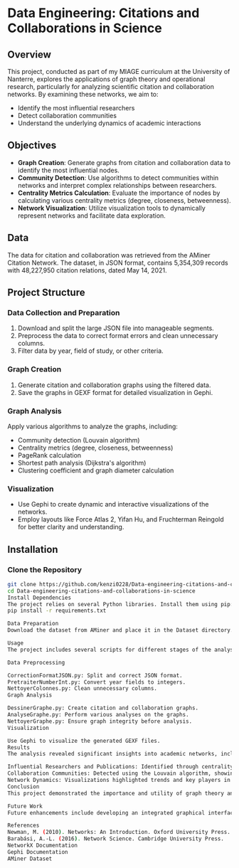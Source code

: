 # Data Engineering: Citations and Collaborations in Science

## Overview
This project, conducted as part of my MIAGE curriculum at the University of Nanterre, explores the applications of graph theory and operational research, particularly for analyzing scientific citation and collaboration networks. By examining these networks, we aim to:
- Identify the most influential researchers
- Detect collaboration communities
- Understand the underlying dynamics of academic interactions

## Objectives
- **Graph Creation**: Generate graphs from citation and collaboration data to identify the most influential nodes.
- **Community Detection**: Use algorithms to detect communities within networks and interpret complex relationships between researchers.
- **Centrality Metrics Calculation**: Evaluate the importance of nodes by calculating various centrality metrics (degree, closeness, betweenness).
- **Network Visualization**: Utilize visualization tools to dynamically represent networks and facilitate data exploration.

## Data
The data for citation and collaboration was retrieved from the AMiner Citation Network. The dataset, in JSON format, contains 5,354,309 records with 48,227,950 citation relations, dated May 14, 2021.

## Project Structure

### Data Collection and Preparation
1. Download and split the large JSON file into manageable segments.
2. Preprocess the data to correct format errors and clean unnecessary columns.
3. Filter data by year, field of study, or other criteria.

### Graph Creation
1. Generate citation and collaboration graphs using the filtered data.
2. Save the graphs in GEXF format for detailed visualization in Gephi.

### Graph Analysis
Apply various algorithms to analyze the graphs, including:
- Community detection (Louvain algorithm)
- Centrality metrics (degree, closeness, betweenness)
- PageRank calculation
- Shortest path analysis (Dijkstra's algorithm)
- Clustering coefficient and graph diameter calculation

### Visualization
- Use Gephi to create dynamic and interactive visualizations of the networks.
- Employ layouts like Force Atlas 2, Yifan Hu, and Fruchterman Reingold for better clarity and understanding.

## Installation

### Clone the Repository
```bash
git clone https://github.com/kenzi0228/Data-engineering-citations-and-collaborations-in-science.git
cd Data-engineering-citations-and-collaborations-in-science
Install Dependencies
The project relies on several Python libraries. Install them using pip:
pip install -r requirements.txt

Data Preparation
Download the dataset from AMiner and place it in the Dataset directory. Use the provided scripts to preprocess and filter the data as described in the project structure.

Usage
The project includes several scripts for different stages of the analysis:

Data Preprocessing

CorrectionFormatJSON.py: Split and correct JSON format.
PretraiterNumberInt.py: Convert year fields to integers.
NettoyerColonnes.py: Clean unnecessary columns.
Graph Analysis

DessinerGraphe.py: Create citation and collaboration graphs.
AnalyseGraphe.py: Perform various analyses on the graphs.
NettoyerGraphe.py: Ensure graph integrity before analysis.
Visualization

Use Gephi to visualize the generated GEXF files.
Results
The analysis revealed significant insights into academic networks, including:

Influential Researchers and Publications: Identified through centrality metrics and PageRank scores.
Collaboration Communities: Detected using the Louvain algorithm, showing closely collaborating groups.
Network Dynamics: Visualizations highlighted trends and key players in various research fields.
Conclusion
This project demonstrated the importance and utility of graph theory and open data in understanding academic and scientific dynamics. The methodologies developed can serve as a foundation for future analyses, helping researchers and decision-makers gain deeper insights into academic networks.

Future Work
Future enhancements include developing an integrated graphical interface and modularizing the Python scripts into classes. This would make the project more accessible to non-technical users, allowing them to easily apply filters and criteria for creating and analyzing custom networks.

References
Newman, M. (2010). Networks: An Introduction. Oxford University Press.
Barabási, A.-L. (2016). Network Science. Cambridge University Press.
NetworkX Documentation
Gephi Documentation
AMiner Dataset
